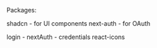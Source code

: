 
Packages:

shadcn - for UI components
next-auth - for OAuth


login - nextAuth - credentials
react-icons
